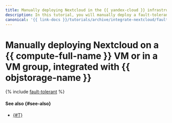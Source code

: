 ```yaml
---
title: Manually deploying Nextcloud in the {{ yandex-cloud }} infrastructure
description: In this tutorial, you will manually deploy a fault-tolerant infrastructure in {{ yandex-cloud }} that runs Nextcloud integrated with {{ objstorage-name }}.
canonical: '{{ link-docs }}/tutorials/archive/integrate-nextcloud/fault-tolerant'
---
```


# Manually deploying Nextcloud on a {{ compute-full-name }} VM or in a VM group, integrated with {{ objstorage-name }}

{% include [fault-tolerant](../../../_tutorials/archive/integrate-nextcloud/fault-tolerant.md) %}

#### See also {#see-also}

* [{#T}](./coi-based.md)